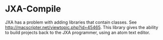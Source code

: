 # JXA-Compile
JXA has a problem with adding libraries that contain classes. See http://macscripter.net/viewtopic.php?id=45465. This library gives the ability to build projects back to the JXA programmer, using an atom text editor.
